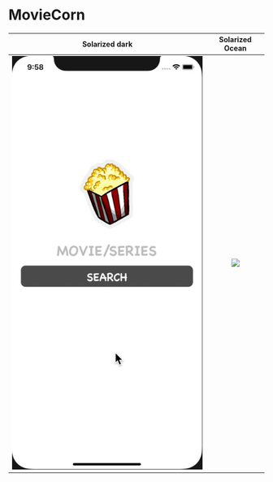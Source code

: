 # MovieCorn

Solarized dark             |  Solarized Ocean
:-------------------------:|:-------------------------:
![](1.gif)                 |  ![](2.gif)
